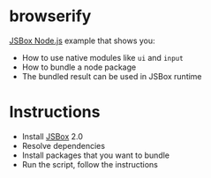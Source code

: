 # browserify

[JSBox Node.js](https://cyanzhong.github.io/jsbox-nodejs/#/en/) example that shows you:

- How to use native modules like `ui` and `input`
- How to bundle a node package
- The bundled result can be used in JSBox runtime

# Instructions

- Install [JSBox](https://apps.apple.com/us/app/id1312014438) 2.0
- Resolve dependencies
- Install packages that you want to bundle
- Run the script, follow the instructions